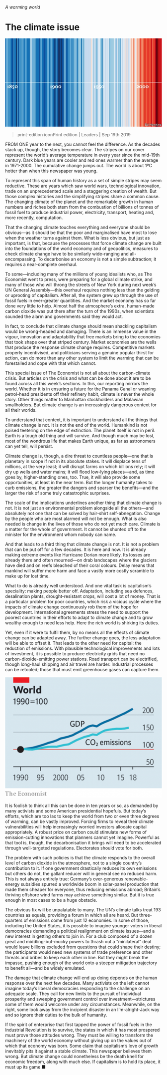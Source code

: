 ###### A warming world

# The climate issue 

![image](images/20190921_ldd111.jpg) 

> print-edition iconPrint edition | Leaders | Sep 19th 2019 

FROM ONE year to the next, you cannot feel the difference. As the decades stack up, though, the story becomes clear. The stripes on our cover represent the world’s average temperature in every year since the mid-19th century. Dark blue years are cooler and red ones warmer than the average in 1971-2000. The cumulative change jumps out. The world is about 1ºC hotter than when this newspaper was young. 

To represent this span of human history as a set of simple stripes may seem reductive. These are years which saw world wars, technological innovation, trade on an unprecedented scale and a staggering creation of wealth. But those complex histories and the simplifying stripes share a common cause. The changing climate of the planet and the remarkable growth in human numbers and riches both stem from the combustion of billions of tonnes of fossil fuel to produce industrial power, electricity, transport, heating and, more recently, computation. 

That the changing climate touches everything and everyone should be obvious—as it should be that the poor and marginalised have most to lose when the weather turns against them. What is less obvious, but just as important, is that, because the processes that force climate change are built into the foundations of the world economy and of geopolitics, measures to check climate change have to be similarly wide-ranging and all-encompassing. To decarbonise an economy is not a simple subtraction; it requires a near-complete overhaul. 

To some—including many of the millions of young idealists who, as The Economist went to press, were preparing for a global climate strike, and many of those who will throng the streets of New York during next week’s UN General Assembly—this overhaul requires nothing less than the gelding or uprooting of capitalism. After all, the system grew up through the use of fossil fuels in ever-greater quantities. And the market economy has so far done very little to help. Almost half the atmosphere’s extra, human-made carbon dioxide was put there after the turn of the 1990s, when scientists sounded the alarm and governments said they would act. 

In fact, to conclude that climate change should mean shackling capitalism would be wrong-headed and damaging. There is an immense value in the vigour, innovation and adaptability that free markets bring to the economies that took shape over that striped century. Market economies are the wells that produce the response climate change requires. Competitive markets properly incentivised, and politicians serving a genuine popular thirst for action, can do more than any other system to limit the warming that can be forestalled and cope with that which cannot. 

This special issue of The Economist is not all about the carbon-climate crisis. But articles on the crisis and what can be done about it are to be found across all this week’s sections. In this, our reporting mirrors the world. Whether it is in ensuring a future for the Panama Canal or weaning petrol-head presidents off their refinery habit, climate is never the whole story. Other things matter to Manhattan stockholders and Malawian smallholders. But climate change is an increasingly dangerous context for all their worlds. 

To understand that context, it is important to understand all the things that climate change is not. It is not the end of the world. Humankind is not poised teetering on the edge of extinction. The planet itself is not in peril. Earth is a tough old thing and will survive. And though much may be lost, most of the wondrous life that makes Earth unique, as far as astronomers can yet tell, will persist. 

Climate change is, though, a dire threat to countless people—one that is planetary in scope if not in its absolute stakes. It will displace tens of millions, at the very least; it will disrupt farms on which billions rely; it will dry up wells and water mains; it will flood low-lying places—and, as time goes by, higher-standing ones, too. True, it will also provide some opportunities, at least in the near term. But the longer humanity takes to curb emissions, the greater the dangers and sparser the benefits—and the larger the risk of some truly catastrophic surprises. 

The scale of the implications underlines another thing that climate change is not. It is not just an environmental problem alongside all the others—and absolutely not one that can be solved by hair-shirt self-abnegation. Change by the people who are most alarmed will not be enough. What is also needed is change in the lives of those who do not yet much care. Climate is a matter for the whole of government. It cannot be shunted off to the minister for the environment whom nobody can name. 

And that leads to a third thing that climate change is not. It is not a problem that can be put off for a few decades. It is here and now. It is already making extreme events like Hurricane Dorian more likely. Its losses are already there and often mourned—on drab landscapes where the glaciers have died and on reefs bleached of their coral colours. Delay means that mankind will suffer more harm and face a vastly more costly scramble to make up for lost time. 

What to do is already well understood. And one vital task is capitalism’s speciality: making people better off. Adaptation, including sea defences, desalination plants, drought-resistant crops, will cost a lot of money. That is a particular problem for poor countries, which risk a vicious cycle where the impacts of climate change continuously rob them of the hope for development. International agreements stress the need to support the poorest countries in their efforts to adapt to climate change and to grow wealthy enough to need less help. Here the rich world is shirking its duties. 

Yet, even if it were to fulfil them, by no means all the effects of climate change can be adapted away. The further change goes, the less adaptation will be able to offset it. That leads to the other need for capital: the reduction of emissions. With plausible technological improvements and lots of investment, it is possible to produce electricity grids that need no carbon-dioxide-emitting power stations. Road transport can be electrified, though long-haul shipping and air travel are harder. Industrial processes can be retooled; those that must emit greenhouse gases can capture them. 

![image](images/20190921_LDC758.png) 

It is foolish to think all this can be done in ten years or so, as demanded by many activists and some American presidential hopefuls. But today’s efforts, which are too lax to keep the world from two or even three degrees of warming, can be vastly improved. Forcing firms to reveal their climate vulnerabilities will help increasingly worried investors allocate capital appropriately. A robust price on carbon could stimulate new forms of emission-cutting innovations that planners cannot yet imagine. Powerful as that tool is, though, the decarbonisation it brings will need to be accelerated through well-targeted regulations. Electorates should vote for both. 

The problem with such policies is that the climate responds to the overall level of carbon dioxide in the atmosphere, not to a single country’s contribution to it. If one government drastically reduces its own emissions but others do not, the gallant reducer will in general see no reduced harm. This is not always entirely true: Germany’s over-generous renewable-energy subsidies spurred a worldwide boom in solar-panel production that made them cheaper for everyone, thus reducing emissions abroad; Britain’s thriving offshore wind farms may achieve something similar. But it is true enough in most cases to be a huge obstacle. 

The obvious fix will be unpalatable to many. The UN’s climate talks treat 193 countries as equals, providing a forum in which all are heard. But three-quarters of emissions come from just 12 economies. In some of those, including the United States, it is possible to imagine younger voters in liberal democracies demanding a political realignment on climate issues—and a new interest in getting others to join in. For a club composed of a dozen great and middling-but-mucky powers to thrash out a “minilateral” deal would leave billions excluded from questions that could shape their destiny; the participants would need new systems of trade preference and other threats and bribes to keep each other in line. But they might break the impasse, pushing enough of the world onto a steeper mitigation trajectory to benefit all—and be widely emulated. 

The damage that climate change will end up doing depends on the human response over the next few decades. Many activists on the left cannot imagine today’s liberal democracies responding to the challenge on an adequate scale. They call for new limits to the pursuit of individual prosperity and sweeping government control over investment—strictures some of them would welcome under any circumstances. Meanwhile, on the right, some look away from the incipient disaster in an I’m-alright-Jack way and so ignore their duties to the bulk of humanity. 

If the spirit of enterprise that first tapped the power of fossil fuels in the Industrial Revolution is to survive, the states in which it has most prospered must prove those attitudes wrong. They must be willing to transform the machinery of the world economy without giving up on the values out of which that economy was born. Some claim that capitalism’s love of growth inevitably pits it against a stable climate. This newspaper believes them wrong. But climate change could nonetheless be the death knell for economic freedom, along with much else. If capitalism is to hold its place, it must up its game.■ 

